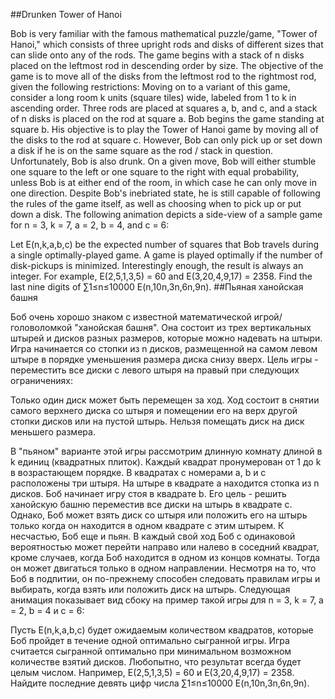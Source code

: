 ##Drunken Tower of Hanoi

Bob is very familiar with the famous mathematical puzzle/game, "Tower of Hanoi," which consists of three upright rods and disks of different sizes that can slide onto any of the rods. The game begins with a stack of n disks placed on the leftmost rod in descending order by size. The objective of the game is to move all of the disks from the leftmost rod to the rightmost rod, given the following restrictions:
Moving on to a variant of this game, consider a long room k units (square tiles) wide, labeled from 1 to k in ascending order. Three rods are placed at squares a, b, and c, and a stack of n disks is placed on the rod at square a.
Bob begins the game standing at square b. His objective is to play the Tower of Hanoi game by moving all of the disks to the rod at square c. However, Bob can only pick up or set down a disk if he is on the same square as the rod / stack in question.
Unfortunately, Bob is also drunk. On a given move, Bob will either stumble one square to the left or one square to the right with equal probability, unless Bob is at either end of the room, in which case he can only move in one direction. Despite Bob's inebriated state, he is still capable of following the rules of the game itself, as well as choosing when to pick up or put down a disk.
The following animation depicts a side-view of a sample game for n = 3, k = 7, a = 2, b = 4, and c = 6:

Let E(n,k,a,b,c) be the expected number of squares that Bob travels during a single optimally-played game. A game is played optimally if the number of disk-pickups is minimized.
Interestingly enough, the result is always an integer. For example, E(2,5,1,3,5) = 60 and E(3,20,4,9,17) = 2358.
Find the last nine digits of ∑1≤n≤10000 E(n,10n,3n,6n,9n).
##Пьяная ханойская башня

Боб очень хорошо знаком с известной математической игрой/головоломкой "ханойская башня". Она состоит из трех вертикальных штырей и дисков разных размеров, которые можно надевать на штыри. Игра начинается со стопки из n дисков, размещенной на самом левом штыре в порядке уменьшения размера диска снизу вверх. Цель игры - переместить все диски с левого штыря на правый при следующих ограничениях:

Только один диск может быть перемещен за ход.
Ход состоит в снятии самого верхнего диска со штыря и помещении его на верх другой стопки дисков или на пустой штырь.
Нельзя помещать диск на диск меньшего размера.

В "пьяном" варианте этой игры рассмотрим длинную комнату длиной в k единиц (квадратных плиток). Каждый квадрат пронумерован от 1 до k в возрастающем порядке. В квадратах с номерами a, b и c расположены три штыря. На штыре в квадрате a находится стопка из n дисков.
Боб начинает игру стоя в квадрате b. Его цель - решить ханойскую башню переместив все диски на штырь в квадрате c. Однако, Боб может взять диск со штыря или положить его на штырь только когда он находится в одном квадрате с этим штырем.
К несчастью, Боб еще и пьян. В каждый свой ход Боб с одинаковой вероятностью может перейти направо или налево в соседний квадрат, кроме случаев, когда Боб находится в одном из концов комнаты. Тогда он может двигаться только в одном направлении. Несмотря на то, что Боб в подпитии, он по-прежнему способен следовать правилам игры и выбирать, когда взять или положить диск на штырь.
Следующая анимация показывает вид сбоку на пример такой игры для n = 3, k = 7, a = 2, b = 4 и c = 6:

Пусть E(n,k,a,b,c) будет ожидаемым количеством квадратов, которые Боб пройдет в течение одной оптимально сыгранной игры. Игра считается сыгранной оптимально при минимальном возможном количестве взятий дисков.
Любопытно, что результат всегда будет целым числом. Например, E(2,5,1,3,5) = 60 и E(3,20,4,9,17) = 2358.
Найдите последние девять цифр числа ∑1≤n≤10000 E(n,10n,3n,6n,9n).
